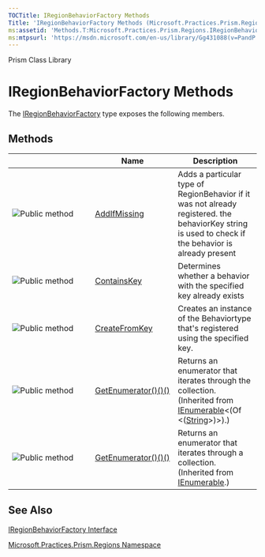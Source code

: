 ```yaml
---
TOCTitle: IRegionBehaviorFactory Methods
Title: 'IRegionBehaviorFactory Methods (Microsoft.Practices.Prism.Regions)'
ms:assetid: 'Methods.T:Microsoft.Practices.Prism.Regions.IRegionBehaviorFactory'
ms:mtpsurl: 'https://msdn.microsoft.com/en-us/library/Gg431088(v=PandP.50)'
---
```


Prism Class Library

IRegionBehaviorFactory Methods
==============================

The [IRegionBehaviorFactory](https://msdn.microsoft.com/t:microsoft.practices.prism.regions.iregionbehaviorfactory) type exposes the following members.

Methods
-------

<span id="methodTableToggle"></span>
<table>
<colgroup>
<col width="33%" />
<col width="33%" />
<col width="33%" />
</colgroup>
<thead>
<tr class="header">
<th> </th>
<th>Name</th>
<th>Description</th>
</tr>
</thead>
<tbody>
<tr class="odd">
<td><img src="https://msdn.microsoft.com/en-us/Gg431088.pubmethod(en-us,PandP.50).gif" title="Public method" /></td>
<td><a href="https://msdn.microsoft.com/m:microsoft.practices.prism.regions.iregionbehaviorfactory.addifmissing(system.string%2csystem.type)">AddIfMissing</a></td>
<td><div class="summary">
Adds a particular type of RegionBehavior if it was not already registered. the behaviorKey string is used to check if the behavior is already present
</div></td>
</tr>
<tr class="even">
<td><img src="https://msdn.microsoft.com/en-us/Gg431088.pubmethod(en-us,PandP.50).gif" title="Public method" /></td>
<td><a href="https://msdn.microsoft.com/m:microsoft.practices.prism.regions.iregionbehaviorfactory.containskey(system.string)">ContainsKey</a></td>
<td><div class="summary">
Determines whether a behavior with the specified key already exists
</div></td>
</tr>
<tr class="odd">
<td><img src="https://msdn.microsoft.com/en-us/Gg431088.pubmethod(en-us,PandP.50).gif" title="Public method" /></td>
<td><a href="https://msdn.microsoft.com/m:microsoft.practices.prism.regions.iregionbehaviorfactory.createfromkey(system.string)">CreateFromKey</a></td>
<td><div class="summary">
Creates an instance of the Behaviortype that's registered using the specified key.
</div></td>
</tr>
<tr class="even">
<td><img src="https://msdn.microsoft.com/en-us/Gg431088.pubmethod(en-us,PandP.50).gif" title="Public method" /></td>
<td><a href="http://msdn.microsoft.com/en-us/library/s793z9y2">GetEnumerator()()()</a></td>
<td><div class="summary">
Returns an enumerator that iterates through the collection.
</div>
(Inherited from <a href="http://msdn.microsoft.com/en-us/library/9eekhta0">IEnumerable</a>&lt;(Of &lt;(<a href="http://msdn.microsoft.com/en-us/library/s1wwdcbf">String</a>&gt;)&gt;).)</td>
</tr>
<tr class="odd">
<td><img src="https://msdn.microsoft.com/en-us/Gg431088.pubmethod(en-us,PandP.50).gif" title="Public method" /></td>
<td><a href="http://msdn.microsoft.com/en-us/library/5zae5365">GetEnumerator()()()</a></td>
<td><div class="summary">
Returns an enumerator that iterates through a collection.
</div>
(Inherited from <a href="http://msdn.microsoft.com/en-us/library/h1x9x1b1">IEnumerable</a>.)</td>
</tr>
</tbody>
</table>

See Also
--------


[IRegionBehaviorFactory Interface](https://msdn.microsoft.com/t:microsoft.practices.prism.regions.iregionbehaviorfactory)

[Microsoft.Practices.Prism.Regions Namespace](https://msdn.microsoft.com/n:microsoft.practices.prism.regions)
